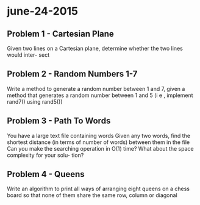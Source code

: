# june-24-2015

<h2>Problem 1 - Cartesian Plane</h2>
<p>Given two lines on a Cartesian plane, determine whether the two lines would inter- sect</p>

<h2>Problem 2 - Random Numbers 1-7</h2>
<p>Write a method to generate a random number between 1 and 7, given a method that generates a random number between 1 and 5 (i e , implement rand7() using rand5())</p>

<h2>Problem 3 - Path To Words</h2>
<p>You have a large text file containing words Given any two words, find the shortest distance (in terms of number of words) between them in the file Can you make the searching operation in O(1) time? What about the space complexity for your solu- tion?</p>

<h2>Problem 4 - Queens</h2>
<p>Write an algorithm to print all ways of arranging eight queens on a chess board so that none of them share the same row, column or diagonal</p>